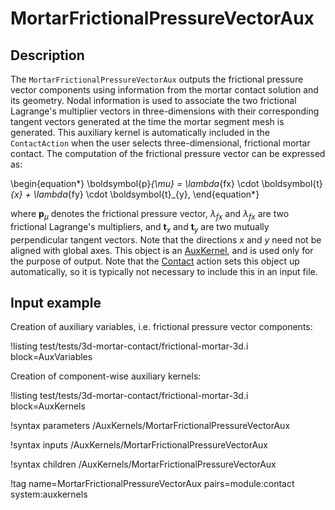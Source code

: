 # MortarFrictionalPressureVectorAux

## Description

The `MortarFrictionalPressureVectorAux` outputs the frictional pressure vector components using information from the mortar contact solution and its
geometry. Nodal information is used to associate the two frictional Lagrange's multiplier vectors in three-dimensions with their corresponding
tangent vectors generated at the time the mortar segment mesh is generated. This auxiliary kernel is automatically included in the `ContactAction` when the user selects three-dimensional, frictional mortar contact.
The computation of the frictional pressure vector can be expressed as:

\begin{equation*}
  \boldsymbol{p}_{\mu} = \lambda_{fx} \cdot \boldsymbol{t}_{x} + \lambda_{fy} \cdot \boldsymbol{t}_{y},
\end{equation*}

where $\boldsymbol{p}_{\mu}$ denotes the frictional pressure vector, $\lambda_{fx}$ and $\lambda_{fx}$ are two frictional Lagrange's multipliers, and $\boldsymbol{t}_{x}$ and $\boldsymbol{t}_{y}$ are two mutually perpendicular tangent vectors. Note that the directions $x$ and $y$ need not be aligned with global axes. This object is an [AuxKernel](AuxKernels/index.md), and is used only for the purpose of output. Note that the [Contact](Contact/index.md) action sets this object up automatically, so it is typically not necessary to include this in an input file.

## Input example

Creation of auxiliary variables, i.e. frictional pressure vector components:

!listing test/tests/3d-mortar-contact/frictional-mortar-3d.i block=AuxVariables

Creation of component-wise auxiliary kernels:

!listing test/tests/3d-mortar-contact/frictional-mortar-3d.i block=AuxKernels

!syntax parameters /AuxKernels/MortarFrictionalPressureVectorAux

!syntax inputs /AuxKernels/MortarFrictionalPressureVectorAux

!syntax children /AuxKernels/MortarFrictionalPressureVectorAux

!tag name=MortarFrictionalPressureVectorAux pairs=module:contact system:auxkernels
